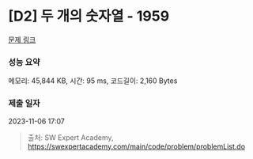 # [D2] 두 개의 숫자열 - 1959 

[문제 링크](https://swexpertacademy.com/main/code/problem/problemDetail.do?contestProbId=AV5PpoFaAS4DFAUq) 

### 성능 요약

메모리: 45,844 KB, 시간: 95 ms, 코드길이: 2,160 Bytes

### 제출 일자

2023-11-06 17:07



> 출처: SW Expert Academy, https://swexpertacademy.com/main/code/problem/problemList.do